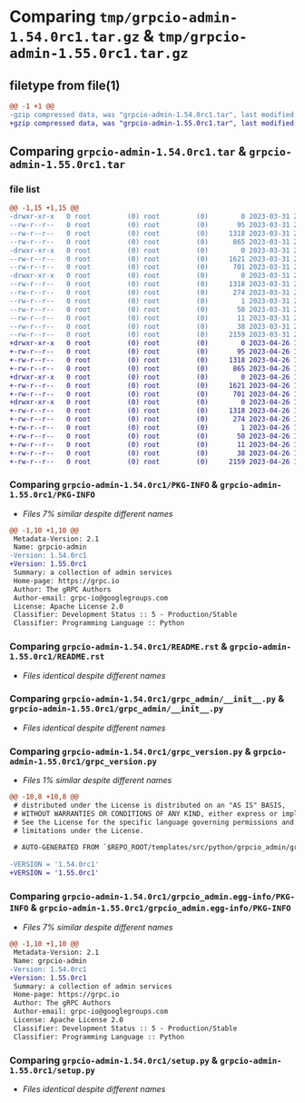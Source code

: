 # Comparing `tmp/grpcio-admin-1.54.0rc1.tar.gz` & `tmp/grpcio-admin-1.55.0rc1.tar.gz`

## filetype from file(1)

```diff
@@ -1 +1 @@
-gzip compressed data, was "grpcio-admin-1.54.0rc1.tar", last modified: Fri Mar 31 21:34:26 2023, max compression
+gzip compressed data, was "grpcio-admin-1.55.0rc1.tar", last modified: Wed Apr 26 10:36:00 2023, max compression
```

## Comparing `grpcio-admin-1.54.0rc1.tar` & `grpcio-admin-1.55.0rc1.tar`

### file list

```diff
@@ -1,15 +1,15 @@
-drwxr-xr-x   0 root         (0) root         (0)        0 2023-03-31 21:34:26.416456 grpcio-admin-1.54.0rc1/
--rw-r--r--   0 root         (0) root         (0)       95 2023-03-31 21:09:23.000000 grpcio-admin-1.54.0rc1/MANIFEST.in
--rw-r--r--   0 root         (0) root         (0)     1318 2023-03-31 21:34:26.412455 grpcio-admin-1.54.0rc1/PKG-INFO
--rw-r--r--   0 root         (0) root         (0)      865 2023-03-31 21:09:23.000000 grpcio-admin-1.54.0rc1/README.rst
-drwxr-xr-x   0 root         (0) root         (0)        0 2023-03-31 21:34:26.412455 grpcio-admin-1.54.0rc1/grpc_admin/
--rw-r--r--   0 root         (0) root         (0)     1621 2023-03-31 21:09:23.000000 grpcio-admin-1.54.0rc1/grpc_admin/__init__.py
--rw-r--r--   0 root         (0) root         (0)      701 2023-03-31 21:09:23.000000 grpcio-admin-1.54.0rc1/grpc_version.py
-drwxr-xr-x   0 root         (0) root         (0)        0 2023-03-31 21:34:26.412455 grpcio-admin-1.54.0rc1/grpcio_admin.egg-info/
--rw-r--r--   0 root         (0) root         (0)     1318 2023-03-31 21:34:26.000000 grpcio-admin-1.54.0rc1/grpcio_admin.egg-info/PKG-INFO
--rw-r--r--   0 root         (0) root         (0)      274 2023-03-31 21:34:26.000000 grpcio-admin-1.54.0rc1/grpcio_admin.egg-info/SOURCES.txt
--rw-r--r--   0 root         (0) root         (0)        1 2023-03-31 21:34:26.000000 grpcio-admin-1.54.0rc1/grpcio_admin.egg-info/dependency_links.txt
--rw-r--r--   0 root         (0) root         (0)       50 2023-03-31 21:34:26.000000 grpcio-admin-1.54.0rc1/grpcio_admin.egg-info/requires.txt
--rw-r--r--   0 root         (0) root         (0)       11 2023-03-31 21:34:26.000000 grpcio-admin-1.54.0rc1/grpcio_admin.egg-info/top_level.txt
--rw-r--r--   0 root         (0) root         (0)       38 2023-03-31 21:34:26.416456 grpcio-admin-1.54.0rc1/setup.cfg
--rw-r--r--   0 root         (0) root         (0)     2159 2023-03-31 21:09:23.000000 grpcio-admin-1.54.0rc1/setup.py
+drwxr-xr-x   0 root         (0) root         (0)        0 2023-04-26 10:36:00.213123 grpcio-admin-1.55.0rc1/
+-rw-r--r--   0 root         (0) root         (0)       95 2023-04-26 10:25:03.000000 grpcio-admin-1.55.0rc1/MANIFEST.in
+-rw-r--r--   0 root         (0) root         (0)     1318 2023-04-26 10:36:00.213123 grpcio-admin-1.55.0rc1/PKG-INFO
+-rw-r--r--   0 root         (0) root         (0)      865 2023-04-26 10:25:03.000000 grpcio-admin-1.55.0rc1/README.rst
+drwxr-xr-x   0 root         (0) root         (0)        0 2023-04-26 10:36:00.209123 grpcio-admin-1.55.0rc1/grpc_admin/
+-rw-r--r--   0 root         (0) root         (0)     1621 2023-04-26 10:25:03.000000 grpcio-admin-1.55.0rc1/grpc_admin/__init__.py
+-rw-r--r--   0 root         (0) root         (0)      701 2023-04-26 10:25:03.000000 grpcio-admin-1.55.0rc1/grpc_version.py
+drwxr-xr-x   0 root         (0) root         (0)        0 2023-04-26 10:36:00.213123 grpcio-admin-1.55.0rc1/grpcio_admin.egg-info/
+-rw-r--r--   0 root         (0) root         (0)     1318 2023-04-26 10:36:00.000000 grpcio-admin-1.55.0rc1/grpcio_admin.egg-info/PKG-INFO
+-rw-r--r--   0 root         (0) root         (0)      274 2023-04-26 10:36:00.000000 grpcio-admin-1.55.0rc1/grpcio_admin.egg-info/SOURCES.txt
+-rw-r--r--   0 root         (0) root         (0)        1 2023-04-26 10:36:00.000000 grpcio-admin-1.55.0rc1/grpcio_admin.egg-info/dependency_links.txt
+-rw-r--r--   0 root         (0) root         (0)       50 2023-04-26 10:36:00.000000 grpcio-admin-1.55.0rc1/grpcio_admin.egg-info/requires.txt
+-rw-r--r--   0 root         (0) root         (0)       11 2023-04-26 10:36:00.000000 grpcio-admin-1.55.0rc1/grpcio_admin.egg-info/top_level.txt
+-rw-r--r--   0 root         (0) root         (0)       38 2023-04-26 10:36:00.213123 grpcio-admin-1.55.0rc1/setup.cfg
+-rw-r--r--   0 root         (0) root         (0)     2159 2023-04-26 10:25:03.000000 grpcio-admin-1.55.0rc1/setup.py
```

### Comparing `grpcio-admin-1.54.0rc1/PKG-INFO` & `grpcio-admin-1.55.0rc1/PKG-INFO`

 * *Files 7% similar despite different names*

```diff
@@ -1,10 +1,10 @@
 Metadata-Version: 2.1
 Name: grpcio-admin
-Version: 1.54.0rc1
+Version: 1.55.0rc1
 Summary: a collection of admin services
 Home-page: https://grpc.io
 Author: The gRPC Authors
 Author-email: grpc-io@googlegroups.com
 License: Apache License 2.0
 Classifier: Development Status :: 5 - Production/Stable
 Classifier: Programming Language :: Python
```

### Comparing `grpcio-admin-1.54.0rc1/README.rst` & `grpcio-admin-1.55.0rc1/README.rst`

 * *Files identical despite different names*

### Comparing `grpcio-admin-1.54.0rc1/grpc_admin/__init__.py` & `grpcio-admin-1.55.0rc1/grpc_admin/__init__.py`

 * *Files identical despite different names*

### Comparing `grpcio-admin-1.54.0rc1/grpc_version.py` & `grpcio-admin-1.55.0rc1/grpc_version.py`

 * *Files 1% similar despite different names*

```diff
@@ -10,8 +10,8 @@
 # distributed under the License is distributed on an "AS IS" BASIS,
 # WITHOUT WARRANTIES OR CONDITIONS OF ANY KIND, either express or implied.
 # See the License for the specific language governing permissions and
 # limitations under the License.
 
 # AUTO-GENERATED FROM `$REPO_ROOT/templates/src/python/grpcio_admin/grpc_version.py.template`!!!
 
-VERSION = '1.54.0rc1'
+VERSION = '1.55.0rc1'
```

### Comparing `grpcio-admin-1.54.0rc1/grpcio_admin.egg-info/PKG-INFO` & `grpcio-admin-1.55.0rc1/grpcio_admin.egg-info/PKG-INFO`

 * *Files 7% similar despite different names*

```diff
@@ -1,10 +1,10 @@
 Metadata-Version: 2.1
 Name: grpcio-admin
-Version: 1.54.0rc1
+Version: 1.55.0rc1
 Summary: a collection of admin services
 Home-page: https://grpc.io
 Author: The gRPC Authors
 Author-email: grpc-io@googlegroups.com
 License: Apache License 2.0
 Classifier: Development Status :: 5 - Production/Stable
 Classifier: Programming Language :: Python
```

### Comparing `grpcio-admin-1.54.0rc1/setup.py` & `grpcio-admin-1.55.0rc1/setup.py`

 * *Files identical despite different names*

